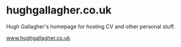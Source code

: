 hughgallagher.co.uk
===================

Hugh Gallagher's homepage for hosting CV and other personal stuff.

www.hughgallagher.co.uk